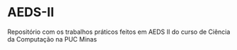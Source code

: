 # AEDS-II
Repositório com os trabalhos práticos feitos em AEDS II do curso de Ciência da Computação na PUC Minas

